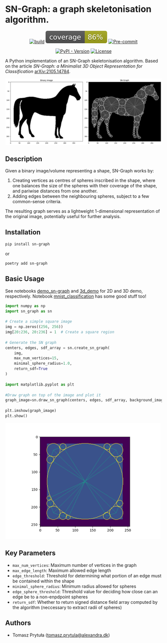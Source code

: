# SN-Graph: a graph skeletonisation algorithm.



<div align="center">

[![build](https://github.com/alexandrainst/sn-graph/actions/workflows/build-and-test.yml/badge.svg)](https://github.com/alexandrainst/sn-graph/actions/workflows/build-and-test.yml)
[![Coverage Report](assets/coverage.svg)](https://github.com/alexandrainst/sn-graph/tree/main/tests)
[![Pre-commit](https://img.shields.io/badge/pre--commit-enabled-brightgreen?logo=pre-commit&logoColor=white)](https://github.com/alexandrainst/sn-graph/blob/main/.pre-commit-config.yaml)

[![PyPI - Version](https://img.shields.io/pypi/v/sn-graph)](https://pypi.org/project/sn-graph/)
[![License](https://img.shields.io/github/license/alexandrainst/sn-graph)](https://github.com/alexandrainst/sn-graph/blob/main/LICENSE)

</div>




A Python implementation of an SN-Graph skeletonisation algorithm. Based on the article *SN-Graph: a Minimalist 3D Object Representation for Classification* [arXiv:2105.14784](https://arxiv.org/abs/2105.14784).


![Example of a binary image and the skeletal graph](https://raw.githubusercontent.com/alexandrainst/sn-graph/main/assets/horse_graph.png "SN-graph generated out of an scikit-image's horse image.")

## Description

Given a binary image/volume representing a shape, SN-Graph works by:

1. Creating vertices as centres of spheres inscribed in the shape, where one balances the size of the spheres with their coverage of the shape, and pariwise distances from one another.
3. Adding edges between the neighbouring spheres, subject to a few common-sense criteria.

The resulting graph serves as a lightweight 1-dimensional representation of the original image, potentially useful for further analysis.

## Installation

```bash
pip install sn-graph
```
or

```bash
poetry add sn-graph
```

## Basic Usage

See notebooks [demo_sn-graph](https://github.com/alexandrainst/sn-graph/blob/main/notebooks/demo_sn-graph.ipynb) and [3d_demo](https://github.com/alexandrainst/sn-graph/blob/main/notebooks/3D_demo.ipynb) for 2D and 3D demo, respectively. Notebook [mnist_classification](https://github.com/alexandrainst/sn-graph/blob/main/notebooks/mnist_classification.ipynb) has some good stuff too!

```python
import numpy as np
import sn_graph as sn

# Create a simple square image
img = np.zeros((256, 256))
img[20:236, 20:236] = 1  # Create a square region

# Generate the SN graph
centers, edges, sdf_array = sn.create_sn_graph(
    img,
    max_num_vertices=15,
    minimal_sphere_radius=1.0,
    return_sdf=True
)

import matplotlib.pyplot as plt

#Draw graph on top of the image and plot it
graph_image=sn.draw_sn_graph(centers, edges, sdf_array, background_image=img)

plt.imshow(graph_image)
plt.show()
```
<img src="https://raw.githubusercontent.com/alexandrainst/sn-graph/main/assets/square_readme.png" alt="SN-Graph drawn on top of the square" width="500">

## Key Parameters

- `max_num_vertices`: Maximum number of vertices in the graph
- `max_edge_length`: Maximum allowed edge length
- `edge_threshold`: Threshold for determining what portion of an edge must be contained within the shape
- `minimal_sphere_radius`: Minimum radius allowed for spheres
- `edge_sphere_threshold`: Threshold value for deciding how close can an edge be to a non-enpdpoint spheres
- `return_sdf`: Whether to return signed distance field array computed by the algorithm (neccessary to extract radii of spheres)

## Authors
- Tomasz Prytuła (<tomasz.prytula@alexandra.dk>)
